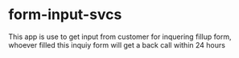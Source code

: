 # form-input-svcs
This app is use to get input from customer for inquering fillup form, whoever filled this inquiy form will get a back call within 24 hours 

